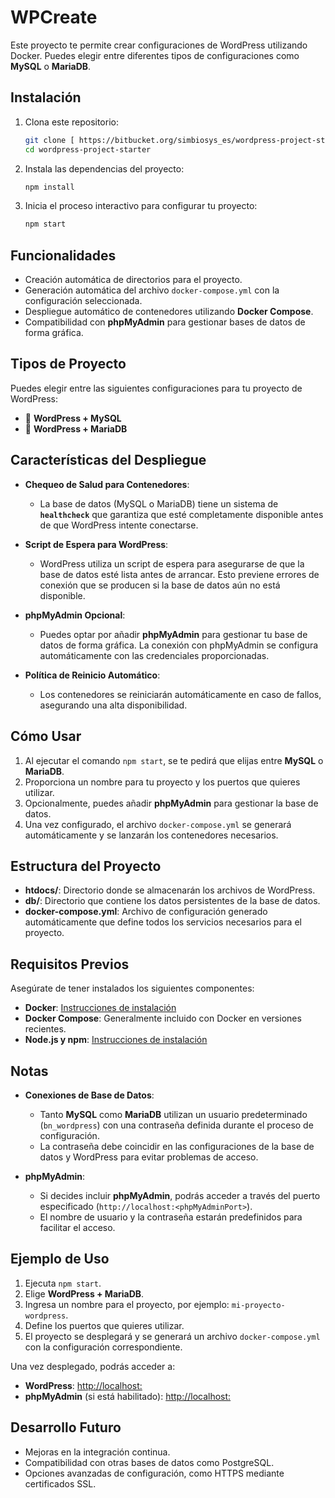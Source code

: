 # WPCreate
Este proyecto te permite crear configuraciones de WordPress utilizando Docker. Puedes elegir entre diferentes tipos de configuraciones como **MySQL** o **MariaDB**.

## Instalación

1. Clona este repositorio:
   ```bash
   git clone [ https://bitbucket.org/simbiosys_es/wordpress-project-starter/src/develop/](https://github.com/MiguelReyMenendez/wpcreate)
   cd wordpress-project-starter
   ```

2. Instala las dependencias del proyecto:
   ```bash
   npm install
   ```

3. Inicia el proceso interactivo para configurar tu proyecto:
   ```bash
   npm start
   ```

## Funcionalidades

- Creación automática de directorios para el proyecto.
- Generación automática del archivo `docker-compose.yml` con la configuración seleccionada.
- Despliegue automático de contenedores utilizando **Docker Compose**.
- Compatibilidad con **phpMyAdmin** para gestionar bases de datos de forma gráfica.


## Tipos de Proyecto

Puedes elegir entre las siguientes configuraciones para tu proyecto de WordPress:

- 🐬 **WordPress + MySQL**
- 🐬 **WordPress + MariaDB**



## Características del Despliegue

- **Chequeo de Salud para Contenedores**: 
  - La base de datos (MySQL o MariaDB) tiene un sistema de **`healthcheck`** que garantiza que esté completamente disponible antes de que WordPress intente conectarse.
  
- **Script de Espera para WordPress**:
  - WordPress utiliza un script de espera para asegurarse de que la base de datos esté lista antes de arrancar. Esto previene errores de conexión que se producen si la base de datos aún no está disponible.

- **phpMyAdmin Opcional**:
  - Puedes optar por añadir **phpMyAdmin** para gestionar tu base de datos de forma gráfica. La conexión con phpMyAdmin se configura automáticamente con las credenciales proporcionadas.

- **Política de Reinicio Automático**:
  - Los contenedores se reiniciarán automáticamente en caso de fallos, asegurando una alta disponibilidad.


## Cómo Usar

1. Al ejecutar el comando `npm start`, se te pedirá que elijas entre **MySQL** o **MariaDB**.
2. Proporciona un nombre para tu proyecto y los puertos que quieres utilizar.
3. Opcionalmente, puedes añadir **phpMyAdmin** para gestionar la base de datos.
4. Una vez configurado, el archivo `docker-compose.yml` se generará automáticamente y se lanzarán los contenedores necesarios.


## Estructura del Proyecto

- **htdocs/**: Directorio donde se almacenarán los archivos de WordPress.
- **db/**: Directorio que contiene los datos persistentes de la base de datos.
- **docker-compose.yml**: Archivo de configuración generado automáticamente que define todos los servicios necesarios para el proyecto.


## Requisitos Previos

Asegúrate de tener instalados los siguientes componentes:

- **Docker**: [Instrucciones de instalación](https://docs.docker.com/get-docker/)
- **Docker Compose**: Generalmente incluido con Docker en versiones recientes.
- **Node.js y npm**: [Instrucciones de instalación](https://nodejs.org/)


## Notas

- **Conexiones de Base de Datos**:
  - Tanto **MySQL** como **MariaDB** utilizan un usuario predeterminado (`bn_wordpress`) con una contraseña definida durante el proceso de configuración.
  - La contraseña debe coincidir en las configuraciones de la base de datos y WordPress para evitar problemas de acceso.

- **phpMyAdmin**:
  - Si decides incluir **phpMyAdmin**, podrás acceder a través del puerto especificado (`http://localhost:<phpMyAdminPort>`).
  - El nombre de usuario y la contraseña estarán predefinidos para facilitar el acceso.


## Ejemplo de Uso

1. Ejecuta `npm start`.
2. Elige **WordPress + MariaDB**.
3. Ingresa un nombre para el proyecto, por ejemplo: `mi-proyecto-wordpress`.
4. Define los puertos que quieres utilizar.
5. El proyecto se desplegará y se generará un archivo `docker-compose.yml` con la configuración correspondiente.

Una vez desplegado, podrás acceder a:

- **WordPress**: [http://localhost:<puerto>](http://localhost:<puerto>)
- **phpMyAdmin** (si está habilitado): [http://localhost:<phpMyAdminPort>](http://localhost:<phpMyAdminPort>)


## Desarrollo Futuro

- Mejoras en la integración continua.
- Compatibilidad con otras bases de datos como PostgreSQL.
- Opciones avanzadas de configuración, como HTTPS mediante certificados SSL.
